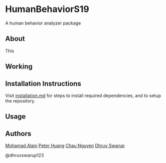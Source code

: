# HumanBehaviorS19
A human behavior analyzer package

## About
This

## Working


## Installation Instructions

Visit [installation.md](installation.md) for steps to install required dependencies, and to setup the repository.

## Usage

## Authors
[Mohamad Alani](https://github.com/moealani)
[Peter Huang](https://github.com/peterhuang88)
[Chau Nguyen]()
[Dhruv Swarup](https://github.com/dhruvswarup123)

@dhruvswarup123
